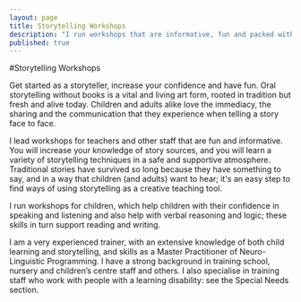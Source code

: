 ```yaml
---
layout: page
title: Storytelling Workshops
description: "I run workshops that are informative, fun and packed with good ideas for school staff, storytellers and children"
published: true
---
```






#Storytelling Workshops

Get started as a storyteller, increase your confidence and have fun. Oral storytelling without books is a vital and living art form, rooted in tradition but fresh and alive today. Children and adults alike love the immediacy, the sharing and the communication that they experience when telling a story face to face.

I lead workshops for teachers and other staff that are fun and informative. You will increase your knowledge of story sources, and you will learn a variety of storytelling techniques in a safe and supportive atmosphere. Traditional stories have survived so long because they have something to say, and in a way that children (and adults) want to hear; it's an easy step to find ways of using storytelling as a creative teaching tool.

I run workshops for children, which help children with their confidence in speaking and listening and also help with verbal reasoning and logic; these skills in turn support reading and writing. 

I am a very experienced trainer, with an extensive knowledge of both child learning and storytelling, and skills as a Master Practitioner of Neuro-Linguistic Programming. I have a strong background in training school, nursery and children’s centre staff and others.  I also specialise in training staff who work with people with a learning disability: see the Special Needs section.
